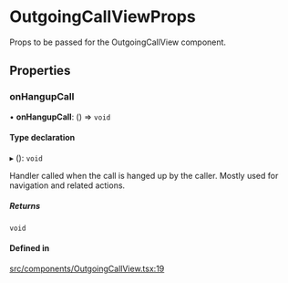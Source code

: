 # OutgoingCallViewProps

Props to be passed for the OutgoingCallView component.

## Properties

### onHangupCall

• **onHangupCall**: () => `void`

#### Type declaration

▸ (): `void`

Handler called when the call is hanged up by the caller. Mostly used for navigation and related actions.

##### Returns

`void`

#### Defined in

[src/components/OutgoingCallView.tsx:19](https://github.com/GetStream/stream-video-js/blob/a5ad0d43/packages/react-native-sdk/src/components/OutgoingCallView.tsx#L19)
